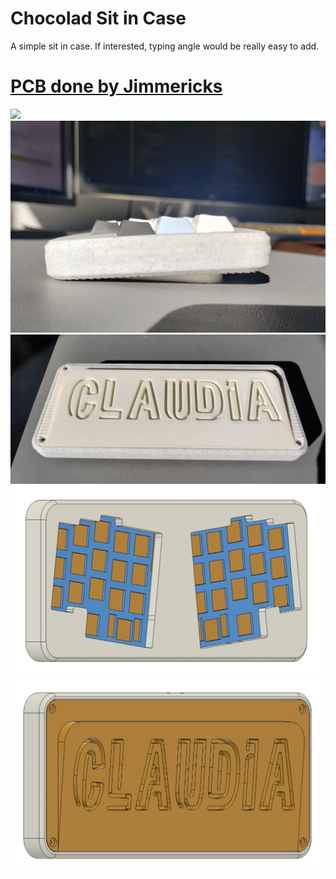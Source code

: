 # Chocolad Sit in Case
A simple sit in case. If interested, typing angle would be really easy to add. 
#   [PCB done by Jimmericks](https://github.com/jimmerricks/chocolad)

<img src="https://github.com/drewfowler/Mountainous-Open-Source-Projects/blob/main/Chocolad/pics/chocolad.png" /> 
<img src="https://github.com/drewfowler/Drew...-Open-Source-Projects/blob/main/Claudia/pics/claudia_real_side.jpg" /> 
<img src="https://github.com/drewfowler/Drew...-Open-Source-Projects/blob/main/Claudia/pics/claudia_real_back.jpg" /> 
<img src="https://github.com/drewfowler/Drew...-Open-Source-Projects/blob/main/Claudia/pics/claudia_front.png" /> 
<img src="https://github.com/drewfowler/Drew...-Open-Source-Projects/blob/main/Claudia/pics/claudia_rear.png" /> 
